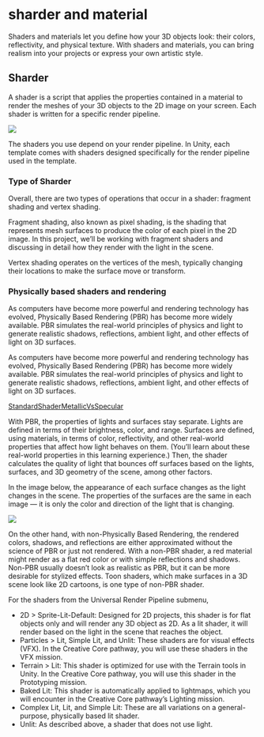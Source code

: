 # sharder and material

Shaders and materials let you define how your 3D objects look: their colors, reflectivity, and physical texture. With shaders and materials, you can bring realism into your projects or express your own artistic style.


## Sharder

A shader is a script that applies the properties contained in a material to render the meshes of your 3D objects to the 2D image on your screen. Each shader is written for a specific render pipeline. 

![](https://unity-connect-prd.storage.googleapis.com/20211122/learn/images/f9a7bbfa-9e76-42f3-bf2c-7ef4bdd896a9_CC_Shad_Shdrs_1.png)

The shaders you use depend on your render pipeline. In Unity, each template comes with shaders designed specifically for the render pipeline used in the template. 

### Type of Sharder

Overall, there are two types of operations that occur in a shader: fragment shading and vertex shading. 

Fragment shading, also known as pixel shading, is the shading that represents mesh surfaces to produce the color of each pixel in the 2D image. In this project, we’ll be working with fragment shaders and discussing in detail how they render with the light in the scene.

Vertex shading operates on the vertices of the mesh, typically changing their locations to make the surface move or transform.

### Physically based shaders and rendering

As computers have become more powerful and rendering technology has evolved, Physically Based Rendering (PBR) has become more widely available. PBR simulates the real-world principles of physics and light to generate realistic shadows, reflections, ambient light, and other effects of light on 3D surfaces. 

As computers have become more powerful and rendering technology has evolved, Physically Based Rendering (PBR) has become more widely available. PBR simulates the real-world principles of physics and light to generate realistic shadows, reflections, ambient light, and other effects of light on 3D surfaces. 

[StandardShaderMetallicVsSpecular](https://docs.unity3d.com/Manual/StandardShaderMetallicVsSpecular.html)

With PBR, the properties of lights and surfaces stay separate. Lights are defined in terms of their brightness, color, and range. Surfaces are defined, using materials, in terms of color, reflectivity, and other real-world properties that affect how light behaves on them. (You’ll learn about these real-world properties in this learning experience.) Then, the shader calculates the quality of light that bounces off surfaces based on the lights, surfaces, and 3D geometry of the scene, among other factors.

In the image below, the appearance of each surface changes as the light changes in the scene. The properties of the surfaces are the same in each image — it is only the color and direction of the light that is changing.

![](https://unity-connect-prd.storage.googleapis.com/20211122/learn/images/77875b15-bebe-427b-a7d9-5c436beff2c3_PBRExample.gif)

On the other hand, with non-Physically Based Rendering, the rendered colors, shadows, and reflections are either approximated without the science of PBR or just not rendered. With a non-PBR shader, a red material might render as a flat red color or with simple reflections and shadows. Non-PBR usually doesn’t look as realistic as PBR, but it can be more desirable for stylized effects. Toon shaders, which make surfaces in a 3D scene look like 2D cartoons, is one type of non-PBR shader.

[](https://unity-connect-prd.storage.googleapis.com/20211122/learn/images/3a75d4d2-9fb0-4d3c-b32f-1a06e8aeae58_AGredo.png)

For the shaders from the Universal Render Pipeline submenu,

- 2D > Sprite-Lit-Default: Designed for 2D projects, this shader is for flat objects only and will render any 3D object as 2D. As a lit shader, it will render based on the light in the scene that reaches the object.
- Particles > Lit, Simple Lit, and Unlit: These shaders are for visual effects (VFX). In the Creative Core pathway, you will use these shaders in the VFX mission.
- Terrain > Lit: This shader is optimized for use with the Terrain tools in Unity. In the Creative Core pathway, you will use this shader in the Prototyping mission.
- Baked Lit: This shader is automatically applied to lightmaps, which you will encounter in the Creative Core pathway’s Lighting mission.
- Complex Lit, Lit, and Simple Lit: These are all variations on a general-purpose, physically based lit shader. 
- Unlit: As described above, a shader that does not use light.
